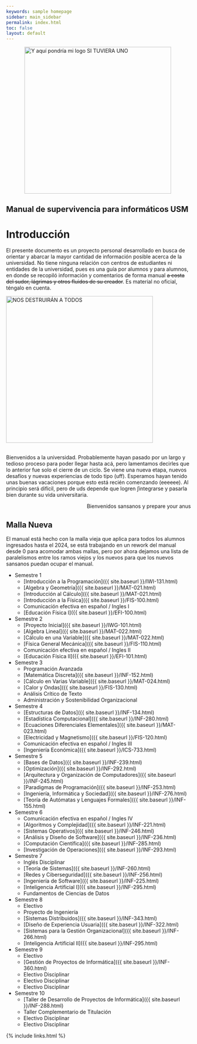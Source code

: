 ```yaml
---
keywords: sample homepage
sidebar: main_sidebar
permalink: index.html
toc: false
layout: default
---
```


<div class="text-center">
 <img src="images/manual_logo.png" alt="Y aquí pondría mi logo SI TUVIERA UNO" width="400px" height="auto" style="margin-left:10%;">
 <h2>Manual de supervivencia para informáticos USM</h2>
</div>

# Introducción

El presente documento es un proyecto personal desarrollado en busca de orientar y abarcar la mayor cantidad de información posible acerca de la universidad. No tiene ninguna relación con centros de estudiantes ni entidades de la universidad, pues es una guía por alumnos y para alumnos, en donde se recopiló información y comentarios de forma manual <strike>a costa del sudor, lágrimas y otros fluidos de su creador</strike>. Es material no oficial, téngalo en cuenta.

<div class="text-center mb-3">
    <img src="images/index/vault.png" alt="NOS DESTRUIRÁN A TODOS" width="400px" height="auto">
</div><br>

Bienvenidos a la universidad. Probablemente hayan pasado por un largo y tedioso proceso para poder llegar hasta acá, pero lamentamos decirles que lo anterior fue solo el cierre de un ciclo. Se viene una nueva etapa, nuevos desafíos y nuevas experiencias de todo tipo (uff).
Esperamos hayan tenido unas buenas vacaciones porque esto está recién comenzando (eeeeee). Al principio será difícil, pero de uds depende que logren ∫integrarse y pasarla bien durante su vida universitaria.

<div style="text-align: right;">
 Bienvenidos sansanos y prepare your anus
</div>

## Malla Nueva

El manual está hecho con la malla vieja que aplica para todos los alumnos ingresados hasta el 2024, se está trabajando en un rework del manual desde 0 para acomodar ambas mallas, pero por ahora dejamos una lista de paralelismos entre los ramos viejos y los nuevos para que los nuevos sansanos puedan ocupar el manual.

- Semestre 1
  - [Introducción a la Programación]({{ site.baseurl }}/IWI-131.html)
  - [Algebra y Geometría]({{ site.baseurl }}/MAT-021.html)
  - [Introducción al Cálculo]({{ site.baseurl }}/MAT-021.html)
  - [Introducción a la Física]({{ site.baseurl }}/FIS-100.html)
  - Comunicación efectiva en español / Ingles I
  - [Educación Física I]({{ site.baseurl }}/EFI-100.html)
- Semestre 2
  - [Proyecto Inicial]({{ site.baseurl }}/IWG-101.html)
  - [Algebra Lineal]({{ site.baseurl }}/MAT-022.html)
  - [Cálculo en una Variable]({{ site.baseurl }}/MAT-022.html)
  - [Física General Mecánica]({{ site.baseurl }}/FIS-110.html)
  - Comunicación efectiva en español / Ingles II
  - [Educación Física II]({{ site.baseurl }}/EFI-101.html)
- Semestre 3
  - Programación Avanzada
  - [Matemática Discreta]({{ site.baseurl }}/INF-152.html)
  - [Cálculo en Varias Variable]({{ site.baseurl }}/MAT-024.html)
  - [Calor y Ondas]({{ site.baseurl }}/FIS-130.html)
  - Análisis Crítico de Texto
  - Administración y Sostenibilidad Organizacional
- Semestre 4
  - [Estructuras de Datos]({{ site.baseurl }}/INF-134.html)
  - [Estadística Computacional]({{ site.baseurl }}/INF-280.html)
  - [Ecuaciones Diferenciales Elementales]({{ site.baseurl }}/MAT-023.html)
  - [Electricidad y Magnetismo]({{ site.baseurl }}/FIS-120.html)
  - Comunicación efectiva en español / Ingles III
  - [Ingeniería Económica]({{ site.baseurl }}/ICS-733.html)
- Semestre 5
  - [Bases de Datos]({{ site.baseurl }}/INF-239.html)
  - [Optimización]({{ site.baseurl }}/INF-292.html)
  - [Arquitectura y Organización de Computadores]({{ site.baseurl }}/INF-245.html)
  - [Paradigmas de Programación]({{ site.baseurl }}/INF-253.html)
  - [Ingeniería, Informática y Sociedad]({{ site.baseurl }}/INF-276.html)
  - [Teoría de Autómatas y Lenguajes Formales]({{ site.baseurl }}/INF-155.html)
- Semestre 6
  - Comunicación efectiva en español / Ingles IV
  - [Algoritmos y Complejidad]({{ site.baseurl }}/INF-221.html)
  - [Sistemas Operativos]({{ site.baseurl }}/INF-246.html)
  - [Análisis y Diseño de Software]({{ site.baseurl }}/INF-236.html)
  - [Computación Científica]({{ site.baseurl }}/INF-285.html)
  - [Investigación de Operaciones]({{ site.baseurl }}/INF-293.html)
- Semestre 7
  - Inglés Disciplinar
  - [Teoría de Sistemas]({{ site.baseurl }}/INF-260.html)
  - [Redes y Ciberseguridad]({{ site.baseurl }}/INF-256.html)
  - [Ingeniería de Software]({{ site.baseurl }}/INF-225.html)
  - [Inteligencia Artificial I]({{ site.baseurl }}/INF-295.html)
  - Fundamentos de Ciencias de Datos
- Semestre 8
  - Electivo
  - Proyecto de Ingeniería
  - [Sistemas Distribuidos]({{ site.baseurl }}/INF-343.html)
  - [Diseño de Experiencia Usuaria]({{ site.baseurl }}/INF-322.html)
  - [Sistemas para la Gestión Organizacional]({{ site.baseurl }}/INF-266.html)
  - [Inteligencia Artificial II]({{ site.baseurl }}/INF-295.html)
- Semestre 9
  - Electivo
  - [Gestión de Proyectos de Informática]({{ site.baseurl }}/INF-360.html)
  - Electivo Disciplinar
  - Electivo Disciplinar
  - Electivo Disciplinar
- Semestre 10
  - [Taller de Desarrollo de Proyectos de Informática]({{ site.baseurl }}/INF-288.html)
  - Taller Complementario de Titulación
  - Electivo Disciplinar
  - Electivo Disciplinar

{% include links.html %}
